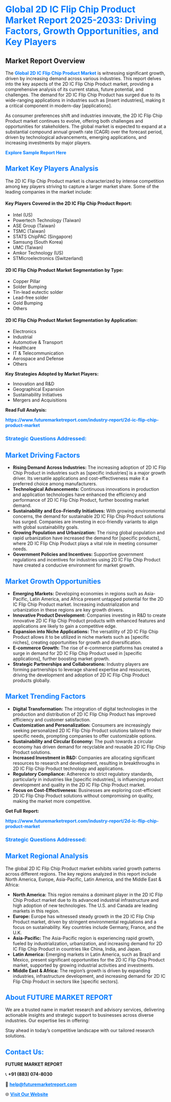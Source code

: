 <h1 style="color: #007BFF;">Global 2D IC Flip Chip Product Market Report 2025-2033: Driving Factors, Growth Opportunities, and Key Players</h1>

<section id="overview">
<h2>Market Report Overview</h2>
<p>The <a href="https://www.futuremarketreport.com/industry-report/2d-ic-flip-chip-product-market" style="color: #007BFF; text-decoration: none;"><strong>Global 2D IC Flip Chip Product Market</strong></a> is witnessing significant growth, driven by increasing demand across various industries. This report delves into the key aspects of the 2D IC Flip Chip Product market, providing a comprehensive analysis of its current status, future potential, and challenges. The demand for 2D IC Flip Chip Product has surged due to its wide-ranging applications in industries such as [insert industries], making it a critical component in modern-day [applications].</p>
<p>As consumer preferences shift and industries innovate, the 2D IC Flip Chip Product market continues to evolve, offering both challenges and opportunities for stakeholders. The global market is expected to expand at a substantial compound annual growth rate (CAGR) over the forecast period, driven by technological advancements, emerging applications, and increasing investments by major players.</p>
</section>

<section id="overview">
<p><a href="https://www.futuremarketreport.com/request-sample/reportId=76272" style="color: #007BFF; text-decoration: none;"><strong>Explore Sample Report Here</strong></a></p>
</section>

<section id="key-players">
<h2 style="color: #007BFF;">Market Key Players Analysis</h2>
<p>The 2D IC Flip Chip Product market is characterized by intense competition among key players striving to capture a larger market share. Some of the leading companies in the market include:</p>
<h4>Key Players Covered in the 2D IC Flip Chip Product Report:</h4>
<ul><li>Intel (US)</li><li>Powertech Technology (Taiwan)</li><li>ASE Group (Taiwan)</li><li>TSMC (Taiwan)</li><li>STATS ChipPAC (Singapore)</li><li>Samsung (South Korea)</li><li>UMC (Taiwan)</li><li>Amkor Technology (US)</li><li>STMicroelectronics (Switzerland)</li></ul>
<h4>2D IC Flip Chip Product Market Segmentation by Type:</h4>
<ul><li>Copper Pillar</li><li>Solder Bumping</li><li>Tin-lead eutectic solder</li><li>Lead-free solder</li><li>Gold Bumping</li><li>Others</li></ul>

<h4>2D IC Flip Chip Product Market Segmentation by Application:</h4>
<ul><li>Electronics</li><li>Industrial</li><li>Automotive &amp; Transport</li><li>Healthcare</li><li>IT &amp; Telecommunication</li><li>Aerospace and Defense</li><li>Others</li></ul>
<p><strong>Key Strategies Adopted by Market Players:</strong></p>
<ul>
<li>Innovation and R&D</li>
<li>Geographical Expansion</li>
<li>Sustainability Initiatives</li>
<li>Mergers and Acquisitions</li>
</ul>
</section>

<section>
<p><strong>Read Full Analysis: </strong></p><a href="https://www.futuremarketreport.com/industry-report/2d-ic-flip-chip-product-market" style="color: #007BFF; text-decoration: none;"><strong>https://www.futuremarketreport.com/industry-report/2d-ic-flip-chip-product-market</strong></a>
<h3 style="color: #007BFF;">Strategic Questions Addressed:</h3>
</section>

<section id="driving-factors">
<h2 style="color: #007BFF;">Market Driving Factors</h2>
<ul>
<li><strong>Rising Demand Across Industries:</strong> The increasing adoption of 2D IC Flip Chip Product in industries such as [specific industries] is a major growth driver. Its versatile applications and cost-effectiveness make it a preferred choice among manufacturers.</li>
<li><strong>Technological Advancements:</strong> Continuous innovations in production and application technologies have enhanced the efficiency and performance of 2D IC Flip Chip Product, further boosting market demand.</li>
<li><strong>Sustainability and Eco-Friendly Initiatives:</strong> With growing environmental concerns, the demand for sustainable 2D IC Flip Chip Product solutions has surged. Companies are investing in eco-friendly variants to align with global sustainability goals.</li>
<li><strong>Growing Population and Urbanization:</strong> The rising global population and rapid urbanization have increased the demand for [specific products], where 2D IC Flip Chip Product plays a vital role in meeting consumer needs.</li>
<li><strong>Government Policies and Incentives:</strong> Supportive government regulations and incentives for industries using 2D IC Flip Chip Product have created a conducive environment for market growth.</li>
</ul>
</section>

<section id="growth-opportunities">
<h2 style="color: #007BFF;">Market Growth Opportunities</h2>
<ul>
<li><strong>Emerging Markets:</strong> Developing economies in regions such as Asia-Pacific, Latin America, and Africa present untapped potential for the 2D IC Flip Chip Product market. Increasing industrialization and urbanization in these regions are key growth drivers.</li>
<li><strong>Innovative Product Development:</strong> Companies investing in R&D to create innovative 2D IC Flip Chip Product products with enhanced features and applications are likely to gain a competitive edge.</li>
<li><strong>Expansion into Niche Applications:</strong> The versatility of 2D IC Flip Chip Product allows it to be utilized in niche markets such as [specific niches], creating opportunities for growth and diversification.</li>
<li><strong>E-commerce Growth:</strong> The rise of e-commerce platforms has created a surge in demand for 2D IC Flip Chip Product used in [specific applications], further boosting market growth.</li>
<li><strong>Strategic Partnerships and Collaborations:</strong> Industry players are forming partnerships to leverage shared expertise and resources, driving the development and adoption of 2D IC Flip Chip Product products globally.</li>
</ul>
</section>

<section id="trending-factors">
<h2 style="color: #007BFF;">Market Trending Factors</h2>
<ul>
<li><strong>Digital Transformation:</strong> The integration of digital technologies in the production and distribution of 2D IC Flip Chip Product has improved efficiency and customer satisfaction.</li>
<li><strong>Customization and Personalization:</strong> Consumers are increasingly seeking personalized 2D IC Flip Chip Product solutions tailored to their specific needs, prompting companies to offer customizable options.</li>
<li><strong>Sustainability and Circular Economy:</strong> The push towards a circular economy has driven demand for recyclable and reusable 2D IC Flip Chip Product solutions.</li>
<li><strong>Increased Investment in R&D:</strong> Companies are allocating significant resources to research and development, resulting in breakthroughs in 2D IC Flip Chip Product technology and applications.</li>
<li><strong>Regulatory Compliance:</strong> Adherence to strict regulatory standards, particularly in industries like [specific industries], is influencing product development and quality in the 2D IC Flip Chip Product market.</li>
<li><strong>Focus on Cost-Effectiveness:</strong> Businesses are exploring cost-efficient 2D IC Flip Chip Product solutions without compromising on quality, making the market more competitive.</li>
</ul>
</section>

<section>
<p><strong>Get Full Report: </strong></p><a href="https://www.futuremarketreport.com/industry-report/2d-ic-flip-chip-product-market" style="color: #007BFF; text-decoration: none;"><strong>https://www.futuremarketreport.com/industry-report/2d-ic-flip-chip-product-market</strong></a>
<h3 style="color: #007BFF;">Strategic Questions Addressed:</h3>
</section>


<section id="regional-analysis">
<h2 style="color: #007BFF;">Market Regional Analysis</h2>
<p>The global 2D IC Flip Chip Product market exhibits varied growth patterns across different regions. The key regions analyzed in this report include North America, Europe, Asia-Pacific, Latin America, and the Middle East & Africa:</p>
<ul>
<li><strong>North America:</strong> This region remains a dominant player in the 2D IC Flip Chip Product market due to its advanced industrial infrastructure and high adoption of new technologies. The U.S. and Canada are leading markets in this region.</li>
<li><strong>Europe:</strong> Europe has witnessed steady growth in the 2D IC Flip Chip Product market, driven by stringent environmental regulations and a focus on sustainability. Key countries include Germany, France, and the U.K.</li>
<li><strong>Asia-Pacific:</strong> The Asia-Pacific region is experiencing rapid growth, fueled by industrialization, urbanization, and increasing demand for 2D IC Flip Chip Product in countries like China, India, and Japan.</li>
<li><strong>Latin America:</strong> Emerging markets in Latin America, such as Brazil and Mexico, present significant opportunities for the 2D IC Flip Chip Product market, supported by growing industrial activities and investments.</li>
<li><strong>Middle East & Africa:</strong> The region’s growth is driven by expanding industries, infrastructure development, and increasing demand for 2D IC Flip Chip Product in sectors like [specific sectors].</li>
</ul>
</section>

<footer>
<h2 style="color: #007BFF;">About FUTURE MARKET REPORT</h2>
<p>We are a trusted name in market research and advisory services, delivering actionable insights and strategic support to businesses across diverse industries. Our expertise lies in offering:</p>

<p>Stay ahead in today’s competitive landscape with our tailored research solutions.</p>

<h2 style="color: #007BFF;">Contact Us:</h2>
<p><strong>FUTURE MARKET REPORT</strong></p>
<p>📞 <strong>+91 (883) 074-8030</strong></p>
<p>📧 <strong><a href="mailto:help@futuremarketreport.com" style="color: #007BFF;">help@futuremarketreport.com</a></strong></p>
<p>🌐 <strong><a href="https://www.futuremarketreport.com/" style="color: #007BFF;">Visit Our Website</a></strong></p>
</footer>